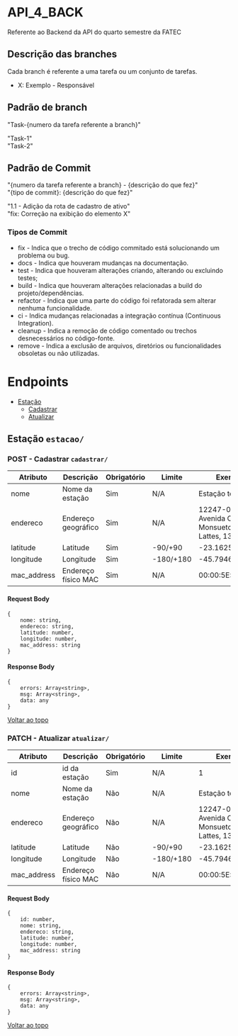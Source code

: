 # API_4_BACK
Referente ao Backend da API do quarto semestre da FATEC

## Descrição das branches
Cada branch é referente a uma tarefa ou um conjunto de tarefas.

- X: Exemplo - Responsável

## Padrão de branch
"Task-{numero da tarefa referente a branch}"

"Task-1"    
"Task-2"

## Padrão de Commit
"{numero da tarefa referente a branch} - {descrição do que fez}"    
"{tipo de commit}: {descrição do que fez}"

"1.1 - Adição da rota de cadastro de ativo"     
"fix: Correção na exibição do elemento X"

### Tipos de Commit

* fix - Indica que o trecho de código commitado está solucionando um problema ou bug.
* docs - Indica que houveram mudanças na documentação.
* test - Indica que houveram alterações criando, alterando ou excluindo testes;
* build - Indica que houveram alterações relacionadas a build do projeto/dependências.
* refactor - Indica que uma parte do código foi refatorada sem alterar nenhuma funcionalidade.
* ci - Indica mudanças relacionadas a integração contínua (Continuous Integration).
* cleanup - Indica a remoção de código comentado ou trechos desnecessários no código-fonte.
* remove - Indica a exclusão de arquivos, diretórios ou funcionalidades obsoletas ou não utilizadas.

# Endpoints <span id="sumario"></span>

* [Estação](#estacao)
    * [Cadastrar](#estacao.cadastrar)
    * [Atualizar](#estacao.atualizar)

## Estação `estacao/` <span id="estacao"></span>

### POST - Cadastrar `cadastrar/` <span id="estacao.cadastrar"></span>

| Atributo | Descrição | Obrigatório | Limite | Exemplo |
| -------- | --------- | ----------- | ------ | ------- |
| nome        | Nome da estação     | Sim | N/A       | Estação teste SJC |
| endereco    | Endereço geográfico | Sim | N/A       | 12247-014, Avenida Cesare Monsueto Giulio Lattes, 1350 |
| latitude    | Latitude            | Sim | -90/+90   | -23.162503 |
| longitude   | Longitude           | Sim | -180/+180 | -45.794618 |
| mac_address | Endereço físico MAC | Sim | N/A       | 00:00:5E:00:02:01 |

#### Request Body
```
{
    nome: string,
    endereco: string,
    latitude: number,
    longitude: number,
    mac_address: string
}
```

#### Response Body
```
{
    errors: Array<string>,
    msg: Array<string>,
    data: any
}
```

[Voltar ao topo](#sumario)

### PATCH - Atualizar `atualizar/` <span id="estacao.atualizar"></span>

| Atributo | Descrição | Obrigatório | Limite | Exemplo |
| -------- | --------- | ----------- | ------ | ------- |
| id          | id da estação       | Sim | N/A       | 1 |
| nome        | Nome da estação     | Não | N/A       | Estação teste SJC |
| endereco    | Endereço geográfico | Não | N/A       | 12247-014, Avenida Cesare Monsueto Giulio Lattes, 1350 |
| latitude    | Latitude            | Não | -90/+90   | -23.162503 |
| longitude   | Longitude           | Não | -180/+180 | -45.794618 |
| mac_address | Endereço físico MAC | Não | N/A       | 00:00:5E:00:02:01 |

#### Request Body
```
{
    id: number,
    nome: string,
    endereco: string,
    latitude: number,
    longitude: number,
    mac_address: string
}
```

#### Response Body
```
{
    errors: Array<string>,
    msg: Array<string>,
    data: any
}
```

[Voltar ao topo](#sumario)